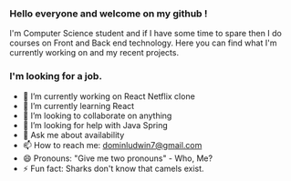 ### Hello everyone and welcome on my github !
I'm Computer Science student and if I have some time to spare then I do courses on Front and Back end technology. 
Here you can find what I'm currently working on and my recent projects. 

### I'm looking for a job.

- 🔭 I’m currently working on React Netflix clone
- 🌱 I’m currently learning React
- 👯 I’m looking to collaborate on anything
- 🤔 I’m looking for help with Java Spring
- 💬 Ask me about availability
- 📫 How to reach me: dominludwin7@gmail.com
- 😄 Pronouns: "Give me two pronouns" - Who, Me?
- ⚡ Fun fact: Sharks don't know that camels exist.
